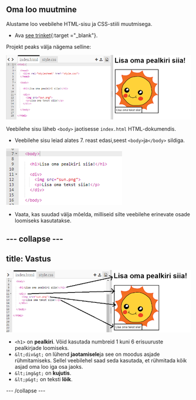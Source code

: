 ## Oma loo muutmine

Alustame loo veebilehe HTML-sisu ja CSS-stiili muutmisega.

+ Ava [see trinket](http://jumpto.cc/web-story){:target ="_blank"}.

Projekt peaks välja nägema selline:

![kuvatõmmis](images/story-starter.png)

Veebilehe sisu läheb `<body>` jaotisesse `index.html` HTML-dokumendis.

+ Veebilehe sisu leiad alates 7. reast edasi,seest `<body>`ja`</body>` sildiga.

![kuvatõmmis](images/story-html.png)

+ Vaata, kas suudad välja mõelda, milliseid silte veebilehe erinevate osade loomiseks kasutatakse.

## \--- collapse \---

## title: Vastus

![kuvatõmmis](images/story-elements.png)

+ `<h1>` on **pealkiri**. Võid kasutada numbreid 1 kuni 6 erisuuruste pealkirjade loomiseks.
+ `&lt;div&gt;` on lühend **jaotamisele**ja see on moodus asjade rühmitamiseks. Sellel veebilehel saad seda kasutada, et rühmitada kõik asjad oma loo iga osa jaoks.
+ `&lt;img&gt;` on **kujutis**.
+ `&lt;p&gt;` on teksti **lõik**.

\--- /collapse \---